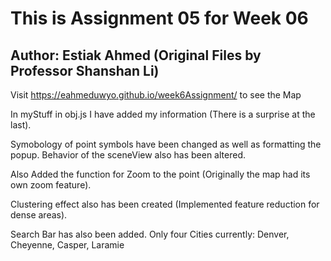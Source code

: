 # This is Assignment 05 for Week 06

## Author: Estiak Ahmed (Original Files by Professor Shanshan Li)

Visit https://eahmeduwyo.github.io/week6Assignment/ to see the Map

In myStuff in obj.js I have added my information (There is a surprise at the last).

Symobology of point symbols have been changed as well as formatting the popup. Behavior of the sceneView also has been altered.

Also Added the function for Zoom  to the point (Originally the map had its own zoom feature).

Clustering effect also has been created (Implemented feature reduction for dense areas).

Search Bar has also been added. Only four Cities currently: Denver, Cheyenne, Casper, Laramie



